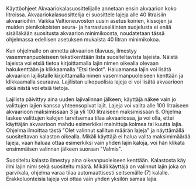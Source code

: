 Käyttöohjeet
Akvaariokalasuosittelijalle annetaan ensin akvaarion koko litroissa. Akvaariokalasuosittelija ei suosittele lajeja alle 40 litraisiin
akvaarioihin. Vaikka Valtioneuvoston uusin asetus koirien, kissojen ja muiden pienikokoisten seura- ja harrastuseläinten suojelusta ei enää
sisälläkään suositusta akvaarion minimikoosta, noudatetaan tässä ohjelmassa edellisen asetuksen mukaista 40 litran minimikokoa.

Kun ohjelmalle on annettu akvaarion tilavuus, ilmestyy vasemmanpuoleiseen tekstikenttään lista suositeltavista lajeista. Näistä lajeista
voi etsiä tietoa kirjoittamalla lajin nimen oikealla olevaan hakukenttään ja klikkaamalla "Etsi tiedot". Haluamansa lajin voi lisätä 
akvaarion lajilistalle kirjoittamalla nimen vasemmanpuoleiseen kenttään ja klikkaamalla seuraava. Lajilistan ulkopuolisia lajeja ei voi 
lisätä akvaarioon eikä niistä voi etsiä tietoja.

Lajilista päivittyy aina uuden lajivalinnan jälkeen; käyttäjä näkee vain jo valittujen lajien kanssa yhteensopivat lajit. Lajeja voi valita
alle 100 litraiseen akvaarioon maksimissaan 3 ja yli 100 litraiseen maksimissaan 6. Ohjelma laskee valittujen kalojen tarvitsemaa tilaa
akvaariossa, ja voi olla, ettei käyttäjän akvaarioon mahdu esimerkiksi mainittuja kolmea tai kuutta lajia. Ohjelma ilmoittaa tästä
"Olet valinnut sallitun määrän lajeja" ja näyttämällä suositeltavan kalaston oikealla. Mikäli käyttäjä ei halua valita maksimimäärää lajeja,
vaan haluaa ottaa esimerkiksi vain yhden lajin kaloja, voi hän klikata ensimmäisen valinnan jälkeen suoraan "Valmis". 

Suositeltu kalasto ilmestyy aina oikeanpuoleiseen kenttään. Kalastosta käy ilmi lajin nimi sekä suositeltu määrä. Mikäli käyttäjä on valinnut
lajin joka on parvikala, ohjelma varaa tilaa automaattisesti seitsemälle (7) kalalle. Erakkoluonteisia lajeja voi ottaa vain yhden yksilön
samaa lajia.
